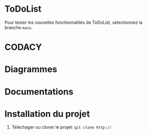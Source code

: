 # ToDoList

Pour tester les nouvelles fonctionnalités de ToDoList, sélectionnez la branche `main`.

# CODACY 

# Diagrammes

# Documentations

# Installation du projet 
1. Téléchager ou cloner le projet: `git clone http://`

